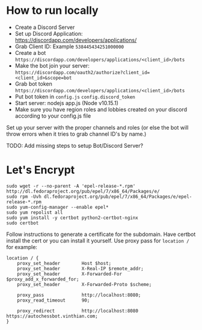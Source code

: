 How to run locally
==================

- Create a Discord Server
- Set up Discord Application: https://discordapp.com/developers/applications/
- Grab Client ID: Example `538445434251000000`
- Create a bot `https://discordapp.com/developers/applications/<client_id>/bots`
- Make the bot join your server: `https://discordapp.com/oauth2/authorize?client_id=<client_id>&scope=bot`
- Grab bot token `https://discordapp.com/developers/applications/<client_id>/bots`
- Put bot token in `config.js` `config.discord_token`
- Start server: nodejs app.js (Node v10.15.1)
- Make sure you have region roles and lobbies created on your discord according to your config.js file

Set up your server with the proper channels and roles (or else the bot will throw errors when it tries to grab channel ID's by name.)

TODO: Add missing steps to setup Bot/Discord Server?


Let's Encrypt
=============
```
sudo wget -r --no-parent -A 'epel-release-*.rpm' http://dl.fedoraproject.org/pub/epel/7/x86_64/Packages/e/
sudo rpm -Uvh dl.fedoraproject.org/pub/epel/7/x86_64/Packages/e/epel-release-*.rpm
sudo yum-config-manager --enable epel*
sudo yum repolist all
sudo yum install -y certbot python2-certbot-nginx
sudo certbot
```
Follow instructions to generate a certificate for the subdomain. Have certbot install the cert or you can install it yourself.
Use proxy pass for `location /` for example:
```
location / {
    proxy_set_header        Host $host;
    proxy_set_header        X-Real-IP $remote_addr;
    proxy_set_header        X-Forwarded-For $proxy_add_x_forwarded_for;
    proxy_set_header        X-Forwarded-Proto $scheme;

    proxy_pass              http://localhost:8080;
    proxy_read_timeout      90;

    proxy_redirect          http://localhost:8080 https://autochessbot.vinthian.com;
}
```
